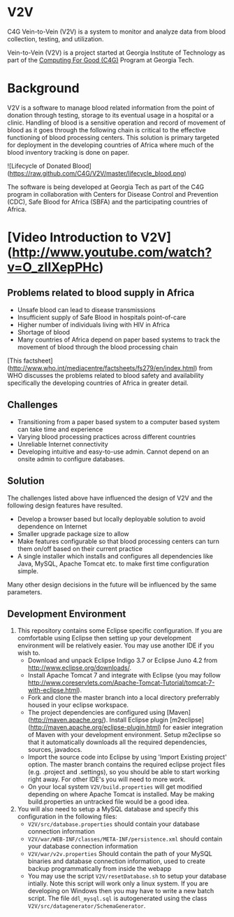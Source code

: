 V2V
===

C4G Vein-to-Vein (V2V) is a system to monitor and analyze data from blood collection, testing, and utilization.

Vein-to-Vein (V2V) is a project started at Georgia Institute of Technology as part of the [Computing For Good (C4G)](http://www.cc.gatech.edu/about/advancing/c4g/) Program at Georgia Tech.

# Background
V2V is a software to manage blood related information from the point of donation through testing, storage to its eventual usage in a hospital or a clinic. Handling of blood is a sensitive operation and record of movement of blood as it goes through the following chain is critical to the effective functioning of blood processing centers. This solution is primary targeted for deployment in the developing countries of Africa where much of the blood inventory tracking is done on paper.

![Lifecycle of Donated Blood] (https://raw.github.com/C4G/V2V/master/lifecycle_blood.png)

The software is being developed at Georgia Tech as part of the C4G program in collaboration with Centers for Disease Control and Prevention (CDC), Safe Blood for Africa (SBFA) and the participating countries of Africa.

# [Video Introduction to V2V] (http://www.youtube.com/watch?v=O_zIIXepPHc)

## Problems related to blood supply in Africa
* Unsafe blood can lead to disease transmissions
* Insufficient supply of Safe Blood in hospitals point-of-care
* Higher number of individuals living with HIV in Africa
* Shortage of blood
* Many countries of Africa depend on paper based systems to track the movement of blood through the blood processing chain

[This factsheet] (http://www.who.int/mediacentre/factsheets/fs279/en/index.html) from WHO discusses the problems related to blood safety and availability specifically the developing countries of Africa in greater detail.

## Challenges
 * Transitioning from a paper based system to a computer based system can take time and experience
 * Varying blood processing practices across different countries
 * Unreliable Internet connectivity
 * Developing intuitive and easy-to-use admin. Cannot depend on an onsite admin to configure databases.

## Solution
The challenges listed above have influenced the design of V2V and the following design features have resulted.
 * Develop a browser based but locally deployable solution to avoid dependence on Internet
 * Smaller upgrade package size to allow 
 * Make features configurable so that blood processing centers can turn them on/off based on their current practice
 * A single installer which installs and configures all dependencies like Java, MySQL, Apache Tomcat etc. to make first time configuration simple.

Many other design decisions in the future will be influenced by the same parameters.


Development Environment
-----------------------
1. This repository contains some Eclipse specific configuration. If you are comfortable using Eclipse then setting up your development environment will be relatively easier.
   You may use another IDE if you wish to.
    * Download and unpack Eclipse Indigo 3.7 or Eclipse Juno 4.2 from http://www.eclipse.org/downloads/.
    * Install Apache Tomcat 7 and integrate with Eclipse (you may follow http://www.coreservlets.com/Apache-Tomcat-Tutorial/tomcat-7-with-eclipse.html).
    * Fork and clone the master branch into a local directory preferrably housed in your eclipse workspace.
    * The project dependencies are configured using [Maven] (http://maven.apache.org/). Install Eclipse plugin [m2eclipse] (http://maven.apache.org/eclipse-plugin.html) for easier integration of Maven with your development environment. Setup m2eclipse so that it automatically downloads all the required dependencies, sources, javadocs.
    * Import the source code into Eclipse by using 'Import Existing project' option. The master branch contains the required eclipse project files (e.g. .project and .settings), so you should be able to start working right away. For other IDE's you will need to more work.
    * On your local system `V2V/build.properties` will get modified depending on where Apache Tomcat is installed. May be making build.properties an untracked file would be a good idea.
2. You will also need to setup a MySQL database and specify this configuration in the following files:
    * `V2V/src/database.properties` should contain your database connection information
    * `V2V/war/WEB-INF/classes/META-INF/persistence.xml` should contain your database connection information
    * `V2V/war/v2v.properties` Should contain the path of your MySQL binaries and database connection information, used to create backup programmatically from inside the webapp
    * You may use the script `V2V/resetDatabase.sh` to setup your database intially. Note this script will work only a linux system. If you are developing on Windows then you may have to write a new batch script. The file `ddl_mysql.sql` is autogenerated using the class `V2V/src/datagenerator/SchemaGenerator`.
